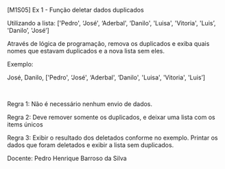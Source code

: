 [M1S05] Ex 1 - Função deletar dados duplicados

Utilizando a lista: ['Pedro', ‘José', ‘Aderbal', ‘Danilo', 'Luisa', 'Vitoria', 'Luis’, 'Danilo’, 'José’]

Através de lógica de programação, remova os duplicados e exiba quais nomes que estavam duplicados e a nova lista sem eles.

Exemplo:

José, Danilo, ['Pedro', ‘José', ‘Aderbal', ‘Danilo', 'Luisa', 'Vitoria', 'Luis’]

‌

Regra 1: Não é necessário nenhum envio de dados.

Regra 2: Deve remover somente os duplicados, e deixar uma lista com os items únicos

Regra 3: Exibir o resultado dos deletados conforme no exemplo. Printar os dados que foram deletados e exibir a lista sem duplicados.


Docente: Pedro Henrique Barroso da Silva